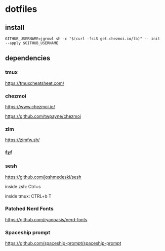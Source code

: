 # dotfiles 

## install

`GITHUB_USERNAME=jgrowl sh -c "$(curl -fsLS get.chezmoi.io/lb)" -- init --apply $GITHUB_USERNAME`


## dependencies

### tmux

https://tmuxcheatsheet.com/

### chezmoi

https://www.chezmoi.io/

https://github.com/twpayne/chezmoi

### zim

https://zimfw.sh/


### fzf

### sesh

https://github.com/joshmedeski/sesh

inside zsh:  Ctrl+s

inside tmux: CTRL+b T


### Patched Nerd Fonts

https://github.com/ryanoasis/nerd-fonts


### Spaceship prompt

https://github.com/spaceship-prompt/spaceship-prompt

